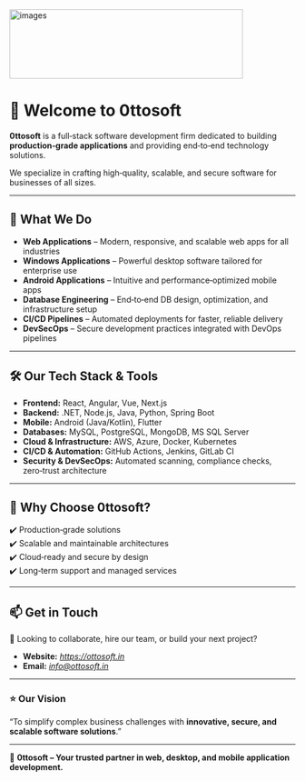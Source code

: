 <img width="411" height="122" alt="images" src="https://github.com/user-attachments/assets/6ceebe51-a785-4176-9cd2-673299270004" />

# 👋 Welcome to 0ttosoft  

**0ttosoft** is a full‑stack software development firm dedicated to building **production‑grade applications** and providing end‑to‑end technology solutions.  

We specialize in crafting high‑quality, scalable, and secure software for businesses of all sizes.  

---

## 🚀 What We Do  

- **Web Applications** – Modern, responsive, and scalable web apps for all industries  
- **Windows Applications** – Powerful desktop software tailored for enterprise use  
- **Android Applications** – Intuitive and performance‑optimized mobile apps  
- **Database Engineering** – End‑to‑end DB design, optimization, and infrastructure setup  
- **CI/CD Pipelines** – Automated deployments for faster, reliable delivery  
- **DevSecOps** – Secure development practices integrated with DevOps pipelines  

---

## 🛠️ Our Tech Stack & Tools  

- **Frontend:** React, Angular, Vue, Next.js  
- **Backend:** .NET, Node.js, Java, Python, Spring Boot  
- **Mobile:** Android (Java/Kotlin), Flutter  
- **Databases:** MySQL, PostgreSQL, MongoDB, MS SQL Server  
- **Cloud & Infrastructure:** AWS, Azure, Docker, Kubernetes  
- **CI/CD & Automation:** GitHub Actions, Jenkins, GitLab CI  
- **Security & DevSecOps:** Automated scanning, compliance checks, zero‑trust architecture  

---

## 🌟 Why Choose 0ttosoft?  

✔️ Production‑grade solutions  
✔️ Scalable and maintainable architectures  
✔️ Cloud‑ready and secure by design  
✔️ Long‑term support and managed services  

---

## 📫 Get in Touch  

💼 Looking to collaborate, hire our team, or build your next project?  

- **Website:** *https://ottosoft.in*  
- **Email:** *info@ottosoft.in*  
 

---

### ⭐ Our Vision  
“To simplify complex business challenges with **innovative, secure, and scalable software solutions**.”  

---

🚀 **0ttosoft – Your trusted partner in web, desktop, and mobile application development.**
